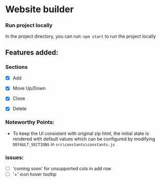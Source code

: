 # Website builder

### Run project locally

In the project directory, you can run: `npm start` to run the project locally

## Features added:
### Sections
- [x] Add
- [x] Move Up/Down
- [x] Clone
- [x] Delete


### Noteworthy Points:
- To keep the UI consistent with original zip html, the initial state is rendered with default values which can be configured by modifying `DEFAULT_SECTIONS` in `src\constants\constants.js`


### issues:
- [ ] 'coming soon' for unsupported cols in add row
- [ ] '+' icon hover tooltip